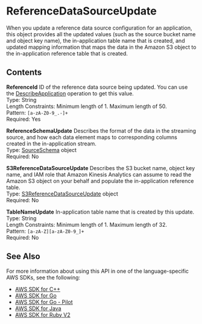 # ReferenceDataSourceUpdate<a name="API_ReferenceDataSourceUpdate"></a>

When you update a reference data source configuration for an application, this object provides all the updated values \(such as the source bucket name and object key name\), the in\-application table name that is created, and updated mapping information that maps the data in the Amazon S3 object to the in\-application reference table that is created\.

## Contents<a name="API_ReferenceDataSourceUpdate_Contents"></a>

 **ReferenceId**   <a name="analytics-Type-ReferenceDataSourceUpdate-ReferenceId"></a>
ID of the reference data source being updated\. You can use the [DescribeApplication](API_DescribeApplication.md) operation to get this value\.  
Type: String  
Length Constraints: Minimum length of 1\. Maximum length of 50\.  
Pattern: `[a-zA-Z0-9_.-]+`   
Required: Yes

 **ReferenceSchemaUpdate**   <a name="analytics-Type-ReferenceDataSourceUpdate-ReferenceSchemaUpdate"></a>
Describes the format of the data in the streaming source, and how each data element maps to corresponding columns created in the in\-application stream\.   
Type: [SourceSchema](API_SourceSchema.md) object  
Required: No

 **S3ReferenceDataSourceUpdate**   <a name="analytics-Type-ReferenceDataSourceUpdate-S3ReferenceDataSourceUpdate"></a>
Describes the S3 bucket name, object key name, and IAM role that Amazon Kinesis Analytics can assume to read the Amazon S3 object on your behalf and populate the in\-application reference table\.  
Type: [S3ReferenceDataSourceUpdate](API_S3ReferenceDataSourceUpdate.md) object  
Required: No

 **TableNameUpdate**   <a name="analytics-Type-ReferenceDataSourceUpdate-TableNameUpdate"></a>
In\-application table name that is created by this update\.  
Type: String  
Length Constraints: Minimum length of 1\. Maximum length of 32\.  
Pattern: `[a-zA-Z][a-zA-Z0-9_]+`   
Required: No

## See Also<a name="API_ReferenceDataSourceUpdate_SeeAlso"></a>

For more information about using this API in one of the language\-specific AWS SDKs, see the following:
+  [AWS SDK for C\+\+](https://docs.aws.amazon.com/goto/SdkForCpp/kinesisanalytics-2015-08-14/ReferenceDataSourceUpdate) 
+  [AWS SDK for Go](https://docs.aws.amazon.com/goto/SdkForGoV1/kinesisanalytics-2015-08-14/ReferenceDataSourceUpdate) 
+  [AWS SDK for Go \- Pilot](https://docs.aws.amazon.com/goto/SdkForGoPilot/kinesisanalytics-2015-08-14/ReferenceDataSourceUpdate) 
+  [AWS SDK for Java](https://docs.aws.amazon.com/goto/SdkForJava/kinesisanalytics-2015-08-14/ReferenceDataSourceUpdate) 
+  [AWS SDK for Ruby V2](https://docs.aws.amazon.com/goto/SdkForRubyV2/kinesisanalytics-2015-08-14/ReferenceDataSourceUpdate) 